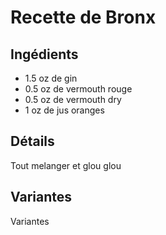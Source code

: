 # Recette de Bronx

## Ingédients

* 1.5 oz de gin
* 0.5 oz de vermouth rouge
* 0.5 oz de vermouth dry
* 1 oz de jus oranges

## Détails

Tout melanger et glou glou

## Variantes

Variantes
